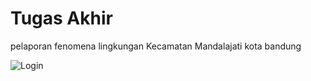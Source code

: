 # Tugas Akhir

pelaporan fenomena lingkungan Kecamatan Mandalajati kota bandung

![Login](https://user-images.githubusercontent.com/65359346/86553448-fb36b700-bf74-11ea-9e75-508f9e05cf94.png)
